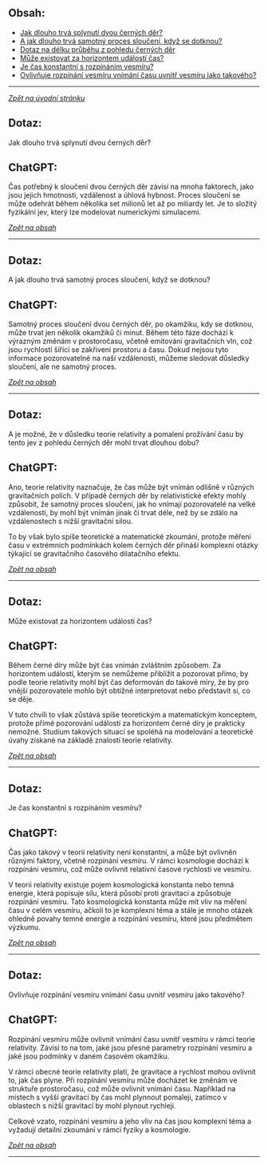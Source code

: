 ## Obsah:

- [Jak dlouho trvá splynutí dvou černých děr?](#dotaz)
- [A jak dlouho trvá samotný proces sloučení, když se dotknou?](#dotaz-1)
- [Dotaz na délku průběhu z pohledu černých děr](#dotaz-2)
- [Může existovat za horizontem událostí čas?](#dotaz-3)
- [Je čas konstantní s rozpínáním vesmíru?](#dotaz-4)
- [Ovlivňuje rozpínání vesmíru vnímání času uvnitř vesmíru jako takového?](#dotaz-5)


---

[*Zpět na úvodní stránku*](../README.md)

## Dotaz:

Jak dlouho trvá splynutí dvou černých děr?

## ChatGPT:

Čas potřebný k sloučení dvou černých děr závisí na mnoha faktorech, jako jsou jejich hmotnosti, vzdálenost a úhlová hybnost. Proces sloučení se může odehrát během několika set milionů let až po miliardy let. Je to složitý fyzikální jev, který lze modelovat numerickými simulacemi.

[*Zpět na obsah*](#obsah)

---

## Dotaz:

A jak dlouho trvá samotný proces sloučení, když se dotknou?

## ChatGPT:

Samotný proces sloučení dvou černých děr, po okamžiku, kdy se dotknou, může trvat jen několik okamžiků či minut. Během této fáze dochází k výrazným změnám v prostoročasu, včetně emitování gravitačních vln, což jsou rychlostí šířící se zakřivení prostoru a času. Dokud nejsou tyto informace pozorovatelné na naší vzdálenosti, můžeme sledovat důsledky sloučení, ale ne samotný proces.

[*Zpět na obsah*](#obsah)

---

## Dotaz:

A je možné, že v důsledku teorie relativity a pomalení prožívání času by tento jev z pohledu černých děr mohl trvat dlouhou dobu?

## ChatGPT:

Ano, teorie relativity naznačuje, že čas může být vnímán odlišně v různých gravitačních polích. V případě černých děr by relativistické efekty mohly způsobit, že samotný proces sloučení, jak ho vnímají pozorovatelé na velké vzdálenosti, by mohl být vnímán jinak či trvat déle, než by se zdálo na vzdálenostech s nižší gravitační silou.

To by však bylo spíše teoretické a matematické zkoumání, protože měření času v extrémních podmínkách kolem černých děr přináší komplexní otázky týkající se gravitačního časového dilatačního efektu.

[*Zpět na obsah*](#obsah)

---

## Dotaz:

Může existovat za horizontem událostí čas?

## ChatGPT:

Během černé díry může být čas vnímán zvláštním způsobem. Za horizontem událostí, kterým se nemůžeme přiblížit a pozorovat přímo, by podle teorie relativity mohl být čas deformován do takové míry, že by pro vnější pozorovatele mohlo být obtížné interpretovat nebo představit si, co se děje.

V tuto chvíli to však zůstává spíše teoretickým a matematickým konceptem, protože přímé pozorování událostí za horizontem černé díry je prakticky nemožné. Studium takových situací se spoléhá na modelování a teoretické úvahy získané na základě znalostí teorie relativity.

[*Zpět na obsah*](#obsah)

---

## Dotaz:

Je čas konstantní s rozpínáním vesmíru?

## ChatGPT:

Čas jako takový v teorii relativity není konstantní, a může být ovlivněn různými faktory, včetně rozpínání vesmíru. V rámci kosmologie dochází k rozpínání vesmíru, což může ovlivnit relativní časové rychlosti ve vesmíru.

V teorii relativity existuje pojem kosmologická konstanta nebo temná energie, která popisuje sílu, která působí proti gravitaci a způsobuje rozpínání vesmíru. Tato kosmologická konstanta může mít vliv na měření času v celém vesmíru, ačkoli to je komplexní téma a stále je mnoho otázek ohledně povahy temné energie a rozpínání vesmíru, které jsou předmětem výzkumu.

[*Zpět na obsah*](#obsah)

---

## Dotaz:

Ovlivňuje rozpínání vesmíru vnímání času uvnitř vesmíru jako takového?

## ChatGPT:

Rozpínání vesmíru může ovlivnit vnímání času uvnitř vesmíru v rámci teorie relativity. Závisí to na tom, jaké jsou přesné parametry rozpínání vesmíru a jaké jsou podmínky v daném časovém okamžiku.

V rámci obecné teorie relativity platí, že gravitace a rychlost mohou ovlivnit to, jak čas plyne. Při rozpínání vesmíru může docházet ke změnám ve struktuře prostoročasu, což může ovlivnit vnímání času. Například na místech s vyšší gravitací by čas mohl plynnout pomaleji, zatímco v oblastech s nižší gravitací by mohl plynout rychleji.

Celkově vzato, rozpínání vesmíru a jeho vliv na čas jsou komplexní téma a vyžadují detailní zkoumání v rámci fyziky a kosmologie.

[*Zpět na obsah*](#obsah)

---